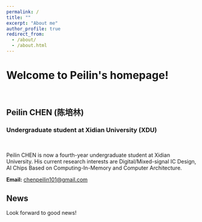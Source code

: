 ```yaml
---
permalink: /
title: ""
excerpt: "About me"
author_profile: true
redirect_from: 
  - /about/
  - /about.html
---
```


# Welcome to Peilin's homepage!

&emsp;

## Peilin CHEN (陈培林)

### Undergraduate student at Xidian University (XDU)

&emsp;

Peilin CHEN is now a fourth-year undergraduate student at Xidian University. His current research interests are Digital/Mixed-signal IC Design, AI Chips Based on Computing-In-Memory and Computer Architecture.


**Email:** chenpeilin101@gmail.com



## News

Look forward to good news!





